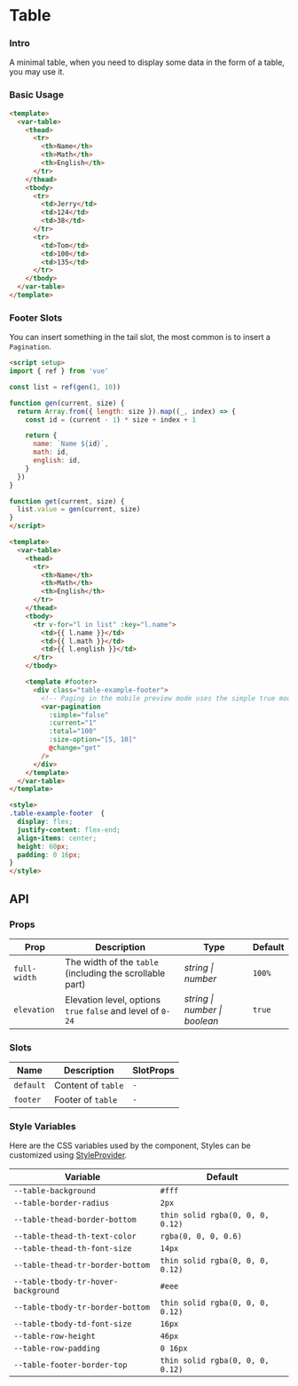# Table

### Intro

A minimal table, when you need to display some data in the form of a table, you may use it.

### Basic Usage

```html
<template>
  <var-table>
    <thead>
      <tr>
        <th>Name</th>
        <th>Math</th>
        <th>English</th>
      </tr>
    </thead>
    <tbody>
      <tr>
        <td>Jerry</td>
        <td>124</td>
        <td>38</td>
      </tr> 
      <tr>
        <td>Tom</td>
        <td>100</td>
        <td>135</td>
      </tr>
    </tbody>
  </var-table>
</template>
```

### Footer Slots

You can insert something in the tail slot, the most common is to insert a `Pagination`.

```html
<script setup>
import { ref } from 'vue'

const list = ref(gen(1, 10))

function gen(current, size) {
  return Array.from({ length: size }).map((_, index) => {
    const id = (current - 1) * size + index + 1

    return {
      name: `Name ${id}`,
      math: id,
      english: id,
    }
  })
}

function get(current, size) {
  list.value = gen(current, size)
}
</script>

<template>
  <var-table>
    <thead>
      <tr>
        <th>Name</th>
        <th>Math</th>
        <th>English</th>
      </tr>
    </thead>
    <tbody>
      <tr v-for="l in list" :key="l.name">
        <td>{{ l.name }}</td>
        <td>{{ l.math }}</td>
        <td>{{ l.english }}</td>
      </tr>
    </tbody>

    <template #footer>
      <div class="table-example-footer">
        <!-- Paging in the mobile preview mode uses the simple true mode, which is more friendly to small screen devices -->
        <var-pagination
          :simple="false"
          :current="1"
          :total="100"
          :size-option="[5, 10]"
          @change="get"
        />
      </div>
    </template>
  </var-table>
</template>

<style>
.table-example-footer  {
  display: flex;
  justify-content: flex-end;
  align-items: center;
  height: 60px;
  padding: 0 16px;
}
</style>
```

## API

### Props

| Prop         | Description | Type | Default |
|--------------| -------------- | -------- | ---------- |
| `full-width` | The width of the `table` (including the scrollable part)	| _string \| number_ | `100%` |
| `elevation` | Elevation level, options `true` `false` and level of `0-24` | _string \| number \| boolean_|   `true`    |

### Slots

| Name | Description | SlotProps |
| ----- | -------------- | -------- |
| `default` | Content of `table` | `-` |
| `footer` | Footer of `table` | `-` |

### Style Variables
Here are the CSS variables used by the component, Styles can be customized using [StyleProvider](#/en-US/style-provider).

| Variable | Default |
| --- | --- |
| `--table-background` | `#fff` | 
| `--table-border-radius` | `2px` | 
| `--table-thead-border-bottom` | `thin solid rgba(0, 0, 0, 0.12)` | 
| `--table-thead-th-text-color` | `rgba(0, 0, 0, 0.6)` | 
| `--table-thead-th-font-size` | `14px` | 
| `--table-thead-tr-border-bottom` | `thin solid rgba(0, 0, 0, 0.12)` | 
| `--table-tbody-tr-hover-background` | `#eee` | 
| `--table-tbody-tr-border-bottom` | `thin solid rgba(0, 0, 0, 0.12)` | 
| `--table-tbody-td-font-size` | `16px` | 
| `--table-row-height` | `46px` | 
| `--table-row-padding` | `0 16px` | 
| `--table-footer-border-top` | `thin solid rgba(0, 0, 0, 0.12)` | 
